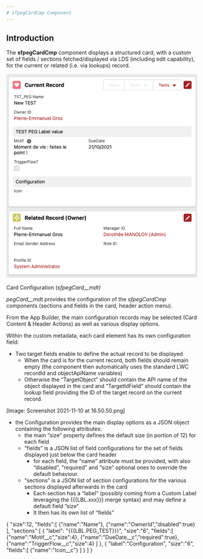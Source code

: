 ```yaml
---
# sfpegCardCmp Component
---
```


## Introduction

The **sfpegCardCmp** component displays a structured card, with a custom
set of fields / sections fetched/displayed via LDS (including edit capability), for the current or related (i.e. via lookups) record.

![Cards on different records!](/media/sfpegCard.png) 



Card Configuration (*sfpegCard__mdt)*

*pegCard__mdt* provides the configuration of the *sfpegCardCmp* components (sections and fields in the card, header action menu).

From the App Builder, the main configuration records may be selected (Card Content & Header Actions) as well as various display options.


Within the custom metadata, each card element has its own configuration field:

* Two target fields enable to define the actual record to be displayed
    * When the card is for the current record, both fields should remain empty (the component then automatically uses the standard LWC recordId and objectApiName variables)
    * Otherwise the “TargetObject” should contain the API name of the object displayed in the card and “TargetIdField” should contain the lookup field providing the ID of the target record on the current record. 

[Image: Screenshot 2021-11-10 at 16.50.50.png]
* the Configuration provides the main display options as a JSON object containing the following attributes:
    * the main “size” property defines the default size (in portion of 12) for each field
    * “fields” is a JSON list of field configurations for the set of fields displayed just below the card header
        * for each field, the “name” attribute must be provided, with also “disabled”, “required” and “size“ optional ones to override the default behaviour. 
    * “sections” is a JSON list of section configurations for the various sections displayed afterwards in the card
        * Each section has a “label“ (possibly coming from a Custom Label leveraging the  {{{LBL.xxx}}} merge syntax) and may define a default field ”size“ 
        * It then has its own list of “fields”

{
  "size":12,
  "fields":[
    {"name":"Name"},
    {"name":"OwnerId","disabled":true}
  ],
  "sections":[
    { "label": "{{{LBL.PEG_TEST}}}", "size":"6",
      "fields":[
        {"name":"Motif__c","size":4},
        {"name":"DueDate__c","required":true},
        {"name":"TriggerFlow__c","size":4}
      ]
    },
    { "label":"Configuration", "size":"6",
      "fields":[
       {"name":"Icon__c"}
      ]
    }
  ]
}

